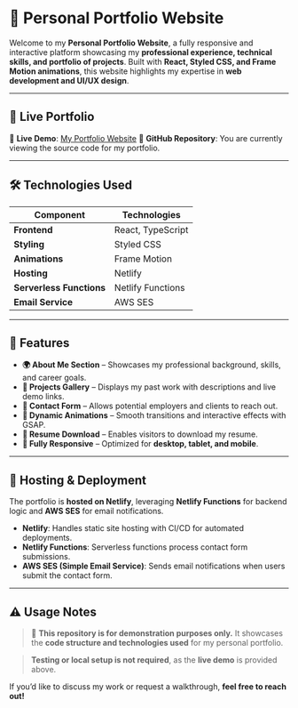 # 🌟 Personal Portfolio Website  

Welcome to my **Personal Portfolio Website**, a fully responsive and interactive platform showcasing my **professional experience, technical skills, and portfolio of projects**. Built with **React, Styled CSS, and Frame Motion animations**, this website highlights my expertise in **web development and UI/UX design**.  

---

## 🔗 Live Portfolio  

🚀 **Live Demo**: [My Portfolio Website](https://lamounierdigital.com) 
📂 **GitHub Repository**: You are currently viewing the source code for my portfolio.  

---

## 🛠️ Technologies Used  

| Component       | Technologies                      |
|----------------|----------------------------------|
| **Frontend**   | React, TypeScript                |
| **Styling**    | Styled CSS               |
| **Animations** | Frame Motion |
| **Hosting**    | Netlify                           |
| **Serverless Functions** | Netlify Functions       |
| **Email Service** | AWS SES                        |

---

## 📌 Features  

- **🌍 About Me Section** – Showcases my professional background, skills, and career goals.  
- **📂 Projects Gallery** – Displays my past work with descriptions and live demo links.  
- **📩 Contact Form** – Allows potential employers and clients to reach out.  
- **🎨 Dynamic Animations** – Smooth transitions and interactive effects with GSAP.  
- **📄 Resume Download** – Enables visitors to download my resume.  
- **📱 Fully Responsive** – Optimized for **desktop, tablet, and mobile**.  

---

## 🚀 Hosting & Deployment  

The portfolio is **hosted on Netlify**, leveraging **Netlify Functions** for backend logic and **AWS SES** for email notifications.

- **Netlify**: Handles static site hosting with CI/CD for automated deployments.  
- **Netlify Functions**: Serverless functions process contact form submissions.  
- **AWS SES (Simple Email Service)**: Sends email notifications when users submit the contact form.  

---

## ⚠️ Usage Notes  

> 🚀 **This repository is for demonstration purposes only.** It showcases the **code structure and technologies used** for my personal portfolio.  

> **Testing or local setup is not required**, as the **live demo** is provided above.  

If you’d like to discuss my work or request a walkthrough, **feel free to reach out!**  
